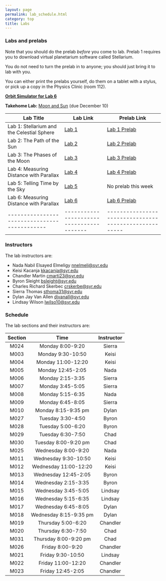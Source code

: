 ```yaml
---
layout: page
permalink: lab_schedule.html
category: top
title: Labs
---
```


### Labs and prelabs

Note that you should do the prelab *before* you come to lab. Prelab 1 requires you to download virtual planetarium software called Stellarium.

You do not need to turn the prelab in to anyone; you should just bring it to lab with you.

You can either print the prelabs yourself, do them on a tablet with a stylus, or pick up a copy
in the Physics Clinic (room 112).

**<a href="orbitsim.html">Orbit Simulator for Lab 6</a>**

**Takehome Lab:** <a href="labs/takehome/moon_and_sun.pdf">Moon and Sun</a> (due December 10)

| Lab Title | Lab Link | Prelab Link |
|--------------------------------------------|----------------------------------------|-----------------------------------------------------|
| Lab 1: Stellarium and the Celestial Sphere | <a href="labs/lab1/lab1.pdf">Lab 1</a> | <a href="labs/lab1/lab1prelab.pdf">Lab 1 Prelab</a> |
| Lab 2: The Path of the Sun                 | <a href="labs/lab2/lab2.pdf">Lab 2</a> | <a href="labs/lab2/lab2prelab.pdf">Lab 2 Prelab</a> |
| Lab 3: The Phases of the Moon              | <a href="labs/lab3/lab3.pdf">Lab 3</a> | <a href="labs/lab3/lab3prelab.pdf">Lab 3 Prelab</a> |
| Lab 4: Measuring Distance with Parallax    | <a href="labs/lab4/lab4.pdf">Lab 4</a> | <a href="labs/lab4/lab4prelab.pdf">Lab 4 Prelab</a> |
| Lab 5: Telling Time by the Sky             | <a href="labs/lab-calendar/lab-calendar.pdf">Lab 5</a> | No prelab this week                 |
| Lab 6: Measuring Distance with Parallax    | <a href="labs/lab-orbits-1/lab-orbits-1.pdf">Lab 6</a> | <a href="labs/lab-orbits-1/lab-orbits-1-prelab.pdf">Lab 6 Prelab</a> |
|--------------------------------------------|----------------------------------------|-----------------------------------------------------|


### Instructors

The lab instructors are:

* Nada Nabil Elsayed Elmeligy <nnelmeli@syr.edu>
* Keisi Kacanja <kkacanja@syr.edu>
* Chandler Martin <cmarti23@syr.edu>
* Byron Sleight <bsleight@syr.edu>
* Charles Richard Skerbec <crskerbe@syr.edu>
* Sierra Thomas <sthoma31@syr.edu>
* Dylan Jay Van Allen <djvanall@syr.edu>
* Lindsay Wilson <lwilso10@syr.edu>

### Schedule

The lab sections and their instructors are:

| Section | Time                   | Instructor |
|:-------:|:----------------------:|:----------:|
|   M024  |    Monday 8:00-9:20    |   Sierra   |
|   M003  |    Monday 9:30-10:50   |    Keisi   |
|   M004  |   Monday 11:00-12:20   |    Keisi   |
|   M005  |    Monday 12:45-2:05   |    Nada    |
|   M006  |    Monday 2:15-3:35    |   Sierra   |
|   M007  |    Monday 3:45-5:05    |   Sierra   |
|   M008  |    Monday 5:15-6:35    |    Nada    |
|   M009  |    Monday 6:45-8:05    |   Sierra   |
|   M010  |   Monday 8:15-9:35 pm  |    Dylan   |
|   M027  |    Tuesday 3:30-4:50   |    Byron   |
|   M028  |    Tuesday 5:00-6:20   |    Byron   |
|   M029  |    Tuesday 6:30-7:50   |    Chad    |
|   M030  |  Tuesday 8:00-9:20 pm  |    Chad    |
|   M025  |   Wednesday 8:00-9:20  |    Nada    |
|   M011  |  Wednesday 9:30-10:50  |    Keisi   |
|   M012  |  Wednesday 11:00-12:20 |    Keisi   |
|   M013  |  Wednesday 12:45-2:05  |    Byron   |
|   M014  |   Wednesday 2:15-3:35  |    Byron   |
|   M015  |   Wednesday 3:45-5:05  |   Lindsay  |
|   M016  |   Wednesday 5:15-6:35  |   Lindsay  |
|   M017  |   Wednesday 6:45-8:05  |    Dylan   |
|   M018  | Wednesday 8:15-9:35 pm |    Dylan   |
|   M019  |   Thursday 5:00-6:20   |  Chandler  |
|   M020  |   Thursday 6:30-7:50   |    Chad    |
|   M031  |  Thursday 8:00-9:20 pm |    Chad    |
|   M026  |    Friday 8:00-9:20    |  Chandler  |
|   M021  |    Friday 9:30-10:50   |   Lindsay  |
|   M022  |   Friday 11:00-12:20   |  Chandler  |
|   M023  |    Friday 12:45-2:05   |  Chandler  |

<!--

**Takehome Lab:** <a href="labs/takehome/moon_and_sun.pdf">Moon and Sun</a> (due December 10)

| Lab 2: Changes During The Year | <a href="labs/lab2/lab2.pdf">Lab 2</a> | <a href="labs/lab2/lab2prelab.pdf">Lab 2 Prelab</a> |
| Lab 3: The Moon | <a href="labs/lab3/lab3.pdf">Lab 3</a> | <a href="labs/lab3/lab3prelab.pdf">Lab 3 Prelab</a> |
| Lab 4: Parallax | <a href="labs/lab4/lab4.pdf">Lab 4</a> | <a href="labs/lab4/lab4prelab.pdf">Lab 4 Prelab</a> |
| Lab 5: Simulating Orbits | <a href="labs/lab5/lab5.pdf">Lab 5</a> | <a href="labs/lab5/lab5prelab.pdf">Lab 5 Prelab</a> |
| Lab 6: The Center of the Galaxy | <a href="labs/lab6/lab6-noprint.pdf">Lab 6</a> | No prelab this week! |
| Lab 7: Thermal Radiation and Spectroscopy (I)  | <a href="labs/lab7/lab7.pdf">Lab 7</a> | <a href="labs/lab7/lab-7-spectroscopy-prelab.pdf">Lab 7 Prelab</a>|
| Lab 8: Thermal Radiation and Spectroscopy (II)  | <a href="labs/lab8/lab8.pdf">Lab 8</a> | No prelab this week! |
| Lab 9: How Hot are the Planets?  | <a href="labs/lab9/lab9.pdf">Lab 9</a> | <a href="labs/lab9/lab9prelab.pdf">Lab 9 Prelab</a> |
| Lab 10: The Age of the Earth      | <a href="labs/lab10/lab-radioactive-decay.pdf">Lab 10</a> |  <a href="labs/lab10/prelab-radioactive-decay.pdf">Lab 10 Prelab</a>  |
| Lab 11: Astrology 101             | <a href="labs/lab11/lab11.pdf">Lab 11</a> | No prelab this week! | 
|--------------------------------------------|----------------------------------------|-----------------------------------------------------|

**Simulator for Lab 6:** <a href="orbitsim.html">Orbit Simulator</a>

**Movie for Lab 6:** Star orbiting the center of the galaxy, <a href="https://gfycat.com/lividanxiousamericancreamdraft-black-hole">[link to gfycat]</a> <a href="labs/lab6/black-hole-orbit.mp4">[direct link]</a>

<br><br>

---

### Lab TA's

* Patrick Adams, <paadams@syr.edu>, head TA
* Tyler Hain, <tahain@syr.edu>
* Vincent Musso, <vjmusso@syr.edu>
* Kishan Sankharva, <khsankha@syr.edu>
* Chad Skerbec, <crskerbe@syr.edu>
* Byron Sleight, <bsleight@syr.edu>
* Sierra Thomas, <sthoma31@syr.edu>
* Vidyesh Rao, <vvaniset@syr.edu>

---

### Lab schedule


| **Section**    | **Instructor** | **Time** |
|:----------:|:-------------:|:----:|
|M024|Sierra Thomas   		 |Monday 8:00AM-9:20AM |
|M003|Sierra Thomas  		 |Monday 9:30AM-10:50AM |
|M004|Kishan Sankharva	 |Monday 11:00AM-12:20PM |
|M005|Kishan Sankharva	 |Monday 12:45PM-2:05PM |
|M006|Chad Skerbec               |Monday 2:15PM-3:35PM |
|M007|Chad Skerbec        	 |Monday 3:45PM-5:05PM |
|M008|Tyler Hain            |Monday 5:15PM-6:35PM |
|M009|Tyler Hain	 |Monday 6:45PM-8:05PM |
|M010|Vidyesh Rao          	 |Monday 8:15PM-9:35PM |
|M027|Tyler Hain          	 |Tuesday 3:30PM-4:50PM |
|M028|Tyler Hain        		 |Tuesday 5:00PM-6:20PM |
|M029|Vidyesh Rao     		 |Tuesday 6:30PM-7:50PM |
|M030|Vidyesh Rao       		 |Tuesday 8:00PM-9:20PM |
|M025|Sierra Thomas         	 |Wednesday 8:00AM-9:20AM |
|M011|Sierra Thomas	 |Wednesday 9:30AM-10:50AM |
|M012|Chad Skerbec        |Wednesday 11:00AM-12:20PM |
|M013|Chad Skerbec               |Wednesday 12:45PM-2:05PM |
|M014|Byron Sleight   |Wednesday 2:15PM-3:35PM |
|M015|Byron Sleight 		 |Wednesday 3:45PM-5:05PM |
|M016|Byron Sleight | Wednesday 5:15PM-6:35PM |
|M017|Patrick Adams|Wednesday 6:45PM-8:05PM |
|M018|Patrick Adams	   	 |Wednesday 8:15PM-9:35PM |
|M019|Byron Sleight | Thursday 5:00PM-6:20PM |
|M020|Patrick Adams		 |Thursday 6:30PM-7:50PM |
|M031|Vincent Musso                   |Thursday 8:00PM-9:20PM |
|M026|Vidyesh Rao          	 |Friday 8:00AM-9:20AM |
|M021|Kishan Sankharva        	 |Friday 9:30AM-10:50AM |
|M022|Vincent Musso|Friday 11:00AM-12:20PM |
|M023|Vincent Musso  		 |Friday 12:45PM-2:05PM |
-->
